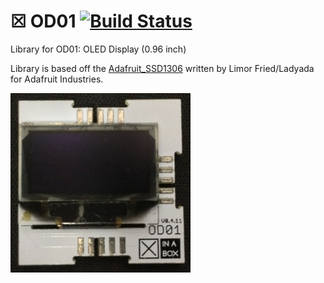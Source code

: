 
# ☒ OD01 [![Build Status](https://travis-ci.org/xinabox/OD01.svg?branch=master)](https://travis-ci.org/xinabox/OD01)
Library for OD01: OLED Display (0.96 inch)

Library is based off the [Adafruit_SSD1306](https://github.com/adafruit/Adafruit_SSD1306) written by Limor Fried/Ladyada for Adafruit Industries.

![alt text](extras/OD01.png "Description goes here")
